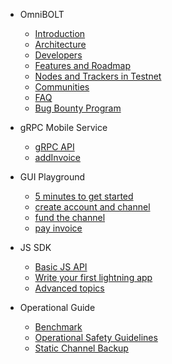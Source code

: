 - OmniBOLT 
    - [Introduction](README.md) 
    - [Architecture](Architecture.md) 
    - [Developers](OBD-README.md) 
    - [Features and Roadmap](features.md)
    - [Nodes and Trackers in Testnet](nodes-in-testnet.md)
    - [Communities](communities.md)
    - [FAQ](FAQ.md)
    - [Bug Bounty Program](bug-bounty-program.md)

- gRPC Mobile Service
    - [gRPC API](grpc-api.md)  
    - [addInvoice](api/addinvoice.md)  

- GUI Playground
    - [5 minutes to get started](GUI-tool.md) 
    - [create account and channel](gui-account-channel.md)
    - [fund the channel](gui-fund-channel.md)
    - [pay invoice](gui-pay-invoice.md)


- JS SDK
    - [Basic JS API](js-sdk.md) 
    - [Write your first lightning app](js-sdk-5mins.md) 
    - [Advanced topics](advanced.md) 

- Operational Guide
    - [Benchmark](benchmark.md) 
    - [Operational Safety Guidelines](safety-guidelines.md) 
    - [Static Channel Backup](static-channel-backup.md) 

